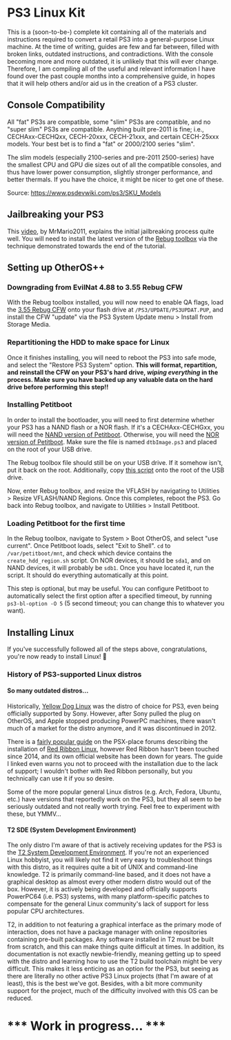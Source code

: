 # PS3 Linux Kit

This is a (soon-to-be-) complete kit containing all of the materials and instructions required to convert a retail PS3 into a general-purpose Linux machine. At the time of writing, guides are few and far between, filled with broken links, outdated instructions, and contradictions. With the console becoming more and more outdated, it is unlikely that this will ever change. Therefore, I am compiling all of the useful and relevant information I have found over the past couple months into a comprehensive guide, in hopes that it will help others and/or aid us in the creation of a PS3 cluster.

## Console Compatibility

All "fat" PS3s are compatible, some "slim" PS3s are compatible, and no "super slim" PS3s are compatible. Anything built pre-2011 is fine; i.e., CECHAxx-CECHQxx, CECH-20xxx, CECH-21xxx, and certain CECH-25xxx models. Your best bet is to find a "fat" or 2000/2100 series "slim". 

The slim models (especially 2100-series and pre-2011 2500-series) have the smallest CPU and GPU die sizes out of all the compatible consoles, and thus have lower power consumption, slightly stronger performance, and better thermals. If you have the choice, it might be nicer to get one of these.

Source: https://www.psdevwiki.com/ps3/SKU_Models

## Jailbreaking your PS3

This [video](https://www.youtube.com/watch?v=QldjWRGH0wA), by MrMario2011, explains the initial jailbreaking process quite well. You will need to install the latest version of the [Rebug toolbox](https://github.com/Joonie86/Rebug-Toolbox/releases) via the technique demonstrated towards the end of the tutorial.

## Setting up OtherOS++

### Downgrading from EvilNat 4.88 to 3.55 Rebug CFW

With the Rebug toolbox installed, you will now need to enable QA flags, load the [3.55 Rebug CFW](http://xanthe.cc/?a=download&file=355_60G_COLDBOOT_PS3UPDAT.PUP) onto your flash drive at `/PS3/UPDATE/PS3UPDAT.PUP`, and install the CFW "update" via the PS3 System Update menu > Install from Storage Media.

### Repartitioning the HDD to make space for Linux

Once it finishes installing, you will need to reboot the PS3 into safe mode, and select the "Restore PS3 System" option. **This will format, repartition, and reinstall the CFW on your PS3's hard drive, *wiping everything* in the process. Make sure you have backed up any valuable data on the hard drive before performing this step!!** 

### Installing Petitboot

In order to install the bootloader, you will need to first determine whether your PS3 has a NAND flash or a NOR flash. If it's a CECHAxx-CECHGxx, you will need the [NAND version of Petitboot](http://xanthe.cc/?a=download&file=dtbImage.ps3.bin.minimal). Otherwise, you will need the [NOR version of Petitboot](http://xanthe.cc/?a=download&file=dtbImage.ps3). Make sure the file is named `dtbImage.ps3` and placed on the root of your USB drive.

The Rebug toolbox file should still be on your USB drive. If it somehow isn't, put it back on the root. Additionally, copy [this script](http://xanthe.cc/?a=download&file=create_hdd_region.sh) onto the root of the USB drive.

Now, enter Rebug toolbox, and resize the VFLASH by navigating to Utilities > Resize VFLASH/NAND Regions. Once this completes, reboot the PS3. Go back into Rebug toolbox, and navigate to Utilities > Install Petitboot.

### Loading Petitboot for the first time

In the Rebug toolbox, navigate to System > Boot OtherOS, and select "use current". Once Petitboot loads, select "Exit to Shell". `cd` to `/var/petitboot/mnt`, and check which device contains the `create_hdd_region.sh` script. On NOR devices, it should be `sda1`, and on NAND devices, it will probably be `sdb1`. Once you have located it, run the script. It should do everything automatically at this point.

This step is optional, but may be useful. You can configure Petitboot to automatically select the first option after a specified timeout, by running `ps3-bl-option -O 5` (5 second timeout; you can change this to whatever you want). 

## Installing Linux

If you've successfully followed all of the steps above, congratulations, you're now ready to install Linux! :partying_face: 

### History of PS3-supported Linux distros

#### So many outdated distros...

Historically, [Yellow Dog Linux](https://en.wikipedia.org/wiki/Yellow_Dog_Linux) was the distro of choice for PS3, even being officially supported by Sony. However, after Sony pulled the plug on OtherOS, and Apple stopped producing PowerPC machines, there wasn't much of a market for the distro anymore, and it was discontinued in 2012.

There is a [fairly popular guide](https://www.psx-place.com/threads/tutorial-read-warning-installing-red-ribbon-linux-on-rebug-4-81-2-4-84-2-d-rex.16419/) on the PSX-place forums describing the installation of [Red Ribbon Linux](https://sourceforge.net/p/redribbon/wiki/Home/), however Red Ribbon hasn't been touched since 2014, and its own official website has been down for years. The guide I linked even warns you not to proceed with the installation due to the lack of support; I wouldn't bother with Red Ribbon personally, but you technically can use it if you so desire.

Some of the more popular general Linux distros (e.g. Arch, Fedora, Ubuntu, etc.) have versions that reportedly work on the PS3, but they all seem to be seriously outdated and not really worth trying. Feel free to experiment with these, but YMMV...

#### T2 SDE (System Development Environment)

The only distro I'm aware of that is actively receiving updates for the PS3 is the [T2 System Development Environment](http://t2sde.org). If you're not an experienced Linux hobbyist, you will likely not find it very easy to troubleshoot things with this distro, as it requires quite a bit of UNIX and command-line knowledge. T2 is primarily command-line based, and it does not have a graphical desktop as almost every other modern distro would out of the box. However, it is actively being developed and officially supports PowerPC64 (i.e. PS3) systems, with many platform-specific patches to compensate for the general Linux community's lack of support for less popular CPU architectures. 

T2, in addition to not featuring a graphical interface as the primary mode of interaction, does not have a package manager with online repositories containing pre-built packages. Any software installed in T2 must be built from scratch, and this can make things quite difficult at times. In addition, its documentation is not exactly newbie-friendly, meaning getting up to speed with the distro and learning how to use the T2 build toolchain might be very difficult. This makes it less enticing as an option for the PS3, but seeing as there are literally no other active PS3 Linux projects (that I'm aware of at least), this is the best we've got. Besides, with a bit more community support for the project, much of the difficulty involved with this OS can be reduced.

# \*\*\* Work in progress... \*\*\*
